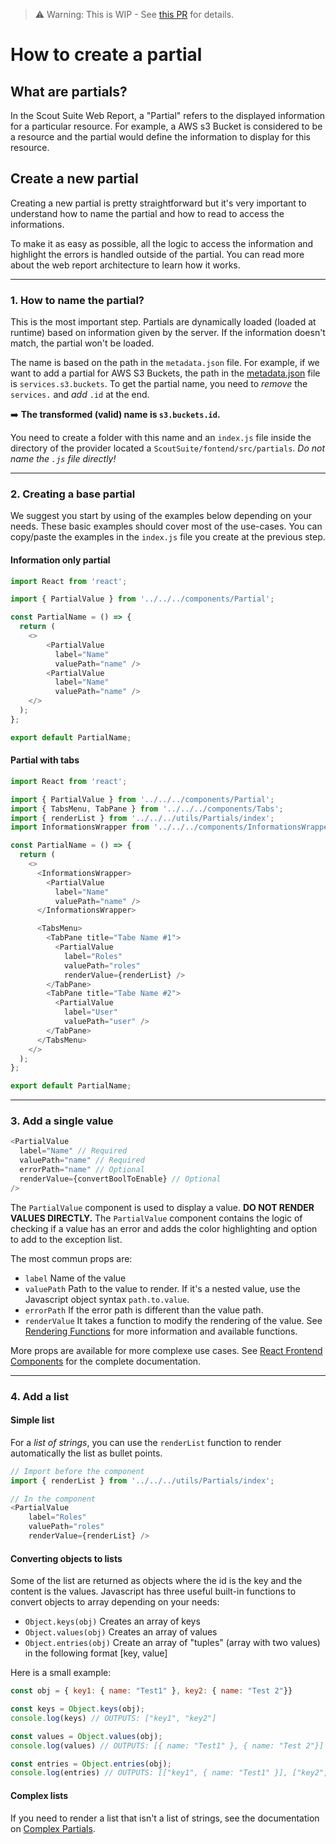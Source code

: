 > ⚠️ Warning: This is WIP - See [this PR](https://github.com/nccgroup/ScoutSuite/pull/1290) for details.

# How to create a partial 

## What are partials?
In the Scout Suite Web Report, a "Partial" refers to the displayed information for a particular resource. For example, a AWS s3 Bucket is considered to be a resource and the partial would define the information to display for this resource. 

## Create a new partial

Creating a new partial is pretty straightforward but it's very important to understand how to name the partial and how to read to access the informations.

To make it as easy as possible, all the logic to access the information and highlight the errors is handled outside of the partial. You can read more about the web report architecture to learn how it works.   


***
 

### 1. How to name the partial?

This is the most important step. Partials are dynamically loaded (loaded at runtime) based on information given by the server. If the information doesn't match, the partial won't be loaded. 

The name is based on the path in the `metadata.json` file. For example, if we want to add a partial for AWS S3 Buckets, the path in the [metadata.json](https://github.com/nccgroup/ScoutSuite/blob/master/ScoutSuite/providers/aws/metadata.json) file is `services.s3.buckets`. To get the partial name, you need to _remove_ the `services.` and _add_ `.id` at the end. 

➡️ **The transformed (valid) name is `s3.buckets.id`.**

You need to create a folder with this name and an `index.js` file inside the directory of the provider located a `ScoutSuite/fontend/src/partials`. _Do not name the `.js` file directly!_ 


***


### 2. Creating a base partial

We suggest you start by using of the examples below depending on your needs. These basic examples should cover most of the use-cases. You can copy/paste the examples in the `index.js` file you create at the previous step.  

#### Information only partial 

```js
import React from 'react';

import { PartialValue } from '../../../components/Partial';

const PartialName = () => {
  return (
    <>
        <PartialValue
          label="Name"
          valuePath="name" />
        <PartialValue
          label="Name"
          valuePath="name" />
    </>
  );
};

export default PartialName;
```

#### Partial with tabs

```js
import React from 'react';

import { PartialValue } from '../../../components/Partial';
import { TabsMenu, TabPane } from '../../../components/Tabs';
import { renderList } from '../../../utils/Partials/index';
import InformationsWrapper from '../../../components/InformationsWrapper';

const PartialName = () => {
  return (
    <>
      <InformationsWrapper>
        <PartialValue
          label="Name"
          valuePath="name" />
      </InformationsWrapper>

      <TabsMenu>
        <TabPane title="Tabe Name #1">
          <PartialValue
            label="Roles"
            valuePath="roles"
            renderValue={renderList} />
        </TabPane>
        <TabPane title="Tabe Name #2">
          <PartialValue
            label="User"
            valuePath="user" />
        </TabPane>
      </TabsMenu>
    </>
  );
};

export default PartialName;
```


***


### 3. Add a single value

```js
<PartialValue
  label="Name" // Required
  valuePath="name" // Required
  errorPath="name" // Optional
  renderValue={convertBoolToEnable} // Optional
/>
```

The `PartialValue` component is used to display a value. **DO NOT RENDER VALUES DIRECTLY.** The `PartialValue` component contains the logic of checking if a value has an error and adds the color highlighting and option to add to the exception list. 

The most commun props are:
- `label` Name of the value
- `valuePath` Path to the value to render. If it's a nested value, use the Javascript object syntax `path.to.value`.  
- `errorPath` If the error path is different than the value path. 
- `renderValue` It takes a function to modify the rendering of the value. See [Rendering Functions](https://github.com/nccgroup/ScoutSuite/wiki/Frontend:-Rendering-Functions) for more information and available functions. 

More props are available for more complexe use cases. See [React Frontend Components](https://github.com/nccgroup/ScoutSuite/wiki/Frontend-React-Components) for the complete documentation.

***


### 4. Add a list 

#### Simple list

For a _list of strings_, you can use the `renderList` function to render automatically the list as bullet points. 

```js
// Import before the component
import { renderList } from '../../../utils/Partials/index';

// In the component
<PartialValue
    label="Roles"
    valuePath="roles"
    renderValue={renderList} />
```

#### Converting objects to lists

Some of the list are returned as objects where the id is the key and the content is the values. Javascript has three useful built-in functions to convert objects to array depending on your needs:

- `Object.keys(obj)` Creates an array of keys
- `Object.values(obj)` Creates an array of values
- `Object.entries(obj)` Create an array of "tuples" (array with two values) in the following format [key, value]

Here is a small example: 
```js
const obj = { key1: { name: "Test1" }, key2: { name: "Test 2"}}

const keys = Object.keys(obj);
console.log(keys) // OUTPUTS: ["key1", "key2"]

const values = Object.values(obj);
console.log(values) // OUTPUTS: [{ name: "Test1" }, { name: "Test 2"}]

const entries = Object.entries(obj);
console.log(entries) // OUTPUTS: [["key1", { name: "Test1" }], ["key2", { name: "Test 2"}]]
```
#### Complex lists

If you need to render a list that isn't a list of strings, see the documentation on [Complex Partials](https://github.com/nccgroup/ScoutSuite/wiki/Frontend:-Creating-complex-partials).
